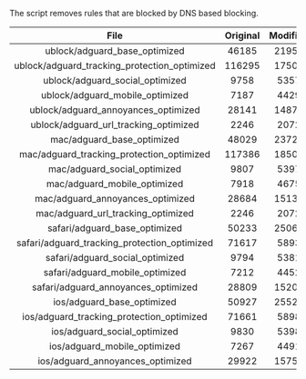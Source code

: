 The script removes rules that are blocked by DNS based blocking.


| File | Original | Modified |
|:----:|:-----:|:-----:|
| ublock/adguard_base_optimized | 46185 | 21959 |
| ublock/adguard_tracking_protection_optimized | 116295 | 17505 |
| ublock/adguard_social_optimized | 9758 | 5357 |
| ublock/adguard_mobile_optimized | 7187 | 4429 |
| ublock/adguard_annoyances_optimized | 28141 | 14878 |
| ublock/adguard_url_tracking_optimized | 2246 | 2072 |
| mac/adguard_base_optimized | 48029 | 23723 |
| mac/adguard_tracking_protection_optimized | 117386 | 18500 |
| mac/adguard_social_optimized | 9807 | 5397 |
| mac/adguard_mobile_optimized | 7918 | 4675 |
| mac/adguard_annoyances_optimized | 28684 | 15135 |
| mac/adguard_url_tracking_optimized | 2246 | 2072 |
| safari/adguard_base_optimized | 50233 | 25060 |
| safari/adguard_tracking_protection_optimized | 71617 | 5893 |
| safari/adguard_social_optimized | 9794 | 5381 |
| safari/adguard_mobile_optimized | 7212 | 4452 |
| safari/adguard_annoyances_optimized | 28809 | 15208 |
| ios/adguard_base_optimized | 50927 | 25524 |
| ios/adguard_tracking_protection_optimized | 71661 | 5898 |
| ios/adguard_social_optimized | 9830 | 5398 |
| ios/adguard_mobile_optimized | 7267 | 4491 |
| ios/adguard_annoyances_optimized | 29922 | 15758 |